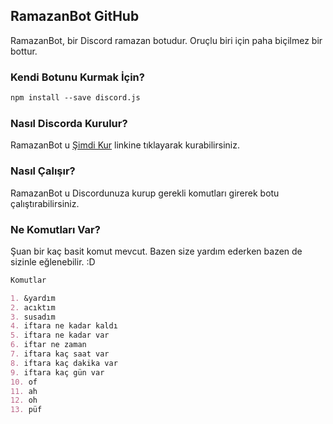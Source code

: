 ## RamazanBot GitHub

RamazanBot, bir Discord ramazan botudur. Oruçlu biri için paha biçilmez bir bottur.

### Kendi Botunu Kurmak İçin?

```markdown
npm install --save discord.js
```

### Nasıl Discorda Kurulur?

RamazanBot u [Şimdi Kur](https://guides.github.com/features/mastering-markdown/) linkine tıklayarak kurabilirsiniz.

### Nasıl Çalışır?

RamazanBot u Discordunuza kurup gerekli komutları girerek botu çalıştırabilirsiniz.

### Ne Komutları Var?

Şuan bir kaç basit komut mevcut. Bazen size yardım ederken bazen de sizinle eğlenebilir. :D

```markdown
Komutlar

1. &yardım
2. acıktım
3. susadım
4. iftara ne kadar kaldı
5. iftara ne kadar var
6. iftar ne zaman
7. iftara kaç saat var
8. iftara kaç dakika var
9. iftara kaç gün var
10. of
11. ah
12. oh
13. püf

```
